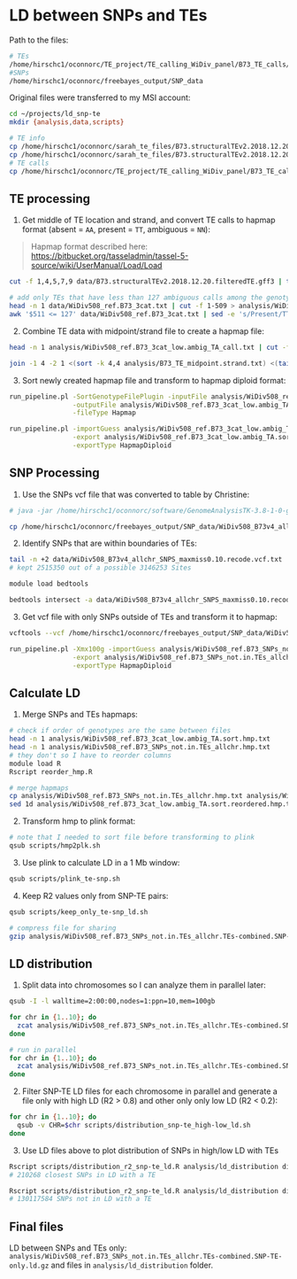 # LD between SNPs and TEs

Path to the files:

```bash
# TEs
/home/hirschc1/oconnorc/TE_project/TE_calling_WiDiv_panel/B73_TE_calls/SNP_TE_LD_files
#SNPs
/home/hirschc1/oconnorc/freebayes_output/SNP_data
```

Original files were transferred to my MSI account:

```bash
cd ~/projects/ld_snp-te
mkdir {analysis,data,scripts}

# TE info
cp /home/hirschc1/oconnorc/sarah_te_files/B73.structuralTEv2.2018.12.20.filteredTE.gff3 data/
cp /home/hirschc1/oconnorc/sarah_te_files/B73.structuralTEv2.2018.12.20.filteredTE_start.in_10bp_rem.nocallTEs.gff3 data/
# TE calls
cp /home/hirschc1/oconnorc/TE_project/TE_calling_WiDiv_panel/B73_TE_calls/WiDiv508_ref.B73_3cat.txt data/
```



## TE processing

1. Get middle of TE location and strand, and convert TE calls to hapmap format (absent = `AA`, present = `TT`, ambiguous = `NN`):

> Hapmap format described here: https://bitbucket.org/tasseladmin/tassel-5-source/wiki/UserManual/Load/Load

```bash
cut -f 1,4,5,7,9 data/B73.structuralTEv2.2018.12.20.filteredTE.gff3 | tr "=" "\t" | tr ";" "\t" | join -1 6 -2 1 <(sort -k 6,6 -) <(cut -f 9 data/B73.structuralTEv2.2018.12.20.filteredTE_start.in_10bp_rem.nocallTEs.gff3 | sort -k 1,1) | tr " " "\t" | awk '{TEmid=int(($3+$4)/2); print $2"\t"TEmid"\t"$5"\t"$1"\t"$3"\t"$4}' | awk '{if ($3 == ".") print $1"\t"$2"\t+\t"$4"\t"$5"\t"$6"\t"; else print $0}' > analysis/B73_TE_midpoint.strand.txt

# add only TEs that have less than 127 ambiguous calls among the genotypes
head -n 1 data/WiDiv508_ref.B73_3cat.txt | cut -f 1-509 > analysis/WiDiv508_ref.B73_3cat_low.ambig_TA_call.txt
awk '$511 <= 127' data/WiDiv508_ref.B73_3cat.txt | sed -e 's/Present/TT/g' | sed -e 's/Absent/AA/g' | sed -e 's/ambiguous/NN/g' | cut -f 1-509 >> analysis/WiDiv508_ref.B73_3cat_low.ambig_TA_call.txt
```

2. Combine TE data with midpoint/strand file to create a hapmap file:

```bash
head -n 1 analysis/WiDiv508_ref.B73_3cat_low.ambig_TA_call.txt | cut -f 2-509 | awk '{print "rs#\talleles\tchrom\tpos\tstrand\tassembly#\tcenter\tprotLSID\tassayLSID\tpanelLSID\tQCcode\t"$0}' > analysis/WiDiv508_ref.B73_3cat_low.ambig_TA.hmp.txt

join -1 4 -2 1 <(sort -k 4,4 analysis/B73_TE_midpoint.strand.txt) <(tail -n +2 analysis/WiDiv508_ref.B73_3cat_low.ambig_TA_call.txt | sort -k 1,1) | tr " " "\t" | awk '{print $1"\tT\/A\t"$2"\t"$3"\t"$4"\tB73v4\tNA\tNA\tNA\tNA\tNA\t"$0}' | cut -f 1-11,18-526 | grep -v "     B73V4" | sort -k 3,3n -k 4,4n >> analysis/WiDiv508_ref.B73_3cat_low.ambig_TA.hmp.txt
```

3. Sort newly created hapmap file and transform to hapmap diploid format:

```bash
run_pipeline.pl -SortGenotypeFilePlugin -inputFile analysis/WiDiv508_ref.B73_3cat_low.ambig_TA.hmp.txt \
                -outputFile analysis/WiDiv508_ref.B73_3cat_low.ambig_TA.sort.hmp.txt \
                -fileType Hapmap

run_pipeline.pl -importGuess analysis/WiDiv508_ref.B73_3cat_low.ambig_TA.sort.hmp.txt \
                -export analysis/WiDiv508_ref.B73_3cat_low.ambig_TA.sort.hmp.txt \
                -exportType HapmapDiploid
```



## SNP Processing

1. Use the SNPs vcf file that was converted to table by Christine:

```bash
# java -jar /home/hirschc1/oconnorc/software/GenomeAnalysisTK-3.8-1-0-gf15c1c3ef/GenomeAnalysisTK.jar -T VariantsToTable -V WiDiv508_B73v4_allchr_SNPS_maxmiss0.10.recode.vcf -F CHROM -F POS -GF GT -R ~/maize_refs/B73_chr1-10.fasta -o  WiDiv508_B73v4_allchr_SNPS_maxmiss0.10.recode.vcf.txt

cp /home/hirschc1/oconnorc/freebayes_output/SNP_data/WiDiv508_B73v4_allchr_SNPS_maxmiss0.10.recode.vcf.txt data/
```

2. Identify SNPs that are within boundaries of TEs:

```bash
tail -n +2 data/WiDiv508_B73v4_allchr_SNPS_maxmiss0.10.recode.vcf.txt | awk '{print $1"\t"$2"\t"$2}' > data/WiDiv508_B73v4_allchr_SNPS_maxmiss0.10.recode.vcf.bed
# kept 2515350 out of a possible 3146253 Sites

module load bedtools

bedtools intersect -a data/WiDiv508_B73v4_allchr_SNPS_maxmiss0.10.recode.vcf.bed -b data/B73.structuralTEv2.2018.12.20.filteredTE.gff3 -v -wa | cut -f 1-2 > analysis/WiDiv508_B73v4_allchr_SNPs_notinTEs.txt
```

3. Get vcf file with only SNPs outside of TEs and transform it to hapmap:

```bash
vcftools --vcf /home/hirschc1/oconnorc/freebayes_output/SNP_data/WiDiv508_B73v4_allchr_SNPS_maxmiss0.10.recode.vcf --out analysis/WiDiv508_ref.B73_SNPs_not.in.TEs_allchr --positions analysis/WiDiv508_B73v4_allchr_SNPs_notinTEs.txt --recode --recode-INFO-all

run_pipeline.pl -Xmx100g -importGuess analysis/WiDiv508_ref.B73_SNPs_not.in.TEs_allchr.recode.vcf \
                -export analysis/WiDiv508_ref.B73_SNPs_not.in.TEs_allchr.hmp.txt \
                -exportType HapmapDiploid
```



## Calculate LD

1. Merge SNPs and TEs hapmaps:

```bash
# check if order of genotypes are the same between files
head -n 1 analysis/WiDiv508_ref.B73_3cat_low.ambig_TA.sort.hmp.txt
head -n 1 analysis/WiDiv508_ref.B73_SNPs_not.in.TEs_allchr.hmp.txt
# they don't so I have to reorder columns
module load R
Rscript reorder_hmp.R

# merge hapmaps
cp analysis/WiDiv508_ref.B73_SNPs_not.in.TEs_allchr.hmp.txt analysis/WiDiv508_ref.B73_SNPs_not.in.TEs_allchr.TEs-combined.hmp.txt
sed 1d analysis/WiDiv508_ref.B73_3cat_low.ambig_TA.sort.reordered.hmp.txt >> analysis/WiDiv508_ref.B73_SNPs_not.in.TEs_allchr.TEs-combined.hmp.txt
```

2. Transform hmp to plink format:

```bash
# note that I needed to sort file before transforming to plink
qsub scripts/hmp2plk.sh
```

3. Use plink to calculate LD in a 1 Mb window:

```bash
qsub scripts/plink_te-snp.sh
```

4. Keep R2 values only from SNP-TE pairs:

```bash
qsub scripts/keep_only_te-snp_ld.sh

# compress file for sharing
gzip analysis/WiDiv508_ref.B73_SNPs_not.in.TEs_allchr.TEs-combined.SNP-TE-only.ld
```



## LD distribution

1. Split data into chromosomes so I can analyze them in parallel later:

```bash
qsub -I -l walltime=2:00:00,nodes=1:ppn=10,mem=100gb

for chr in {1..10}; do
  zcat analysis/WiDiv508_ref.B73_SNPs_not.in.TEs_allchr.TEs-combined.SNP-TE-only.ld.gz | head -n 1 > analysis/WiDiv508_ref.B73_SNPs_not.in.TEs_allchr.TEs-combined.SNP-TE-only.chr$chr.ld
done

# run in parallel
for chr in {1..10}; do
  zcat analysis/WiDiv508_ref.B73_SNPs_not.in.TEs_allchr.TEs-combined.SNP-TE-only.ld.gz | awk -v chr="$chr" '$1 == chr && $4 == chr' >> analysis/WiDiv508_ref.B73_SNPs_not.in.TEs_allchr.TEs-combined.SNP-TE-only.chr$chr.ld &
done
```

2. Filter SNP-TE LD files for each chromosome in parallel and generate a file only with high LD (R2 > 0.8) and other only only low LD (R2 < 0.2):

```bash
for chr in {1..10}; do
  qsub -v CHR=$chr scripts/distribution_snp-te_high-low_ld.sh
done
```

3. Use LD files above to plot distribution of SNPs in high/low LD with TEs

```bash
Rscript scripts/distribution_r2_snp-te_ld.R analysis/ld_distribution dist-LD_SNPs-TEs_high.png
# 210268 closest SNPs in LD with a TE

Rscript scripts/distribution_r2_snp-te_ld.R analysis/ld_distribution dist-LD_SNPs-TEs_low.png
# 130117584 SNPs not in LD with a TE
```



## Final files

LD between SNPs and TEs only: `analysis/WiDiv508_ref.B73_SNPs_not.in.TEs_allchr.TEs-combined.SNP-TE-only.ld.gz` and files in `analysis/ld_distribution` folder.
